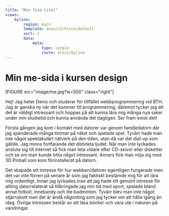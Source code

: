 ```yaml
---
title: "Min fina titel"
views:
    byline:
        region: main
        template: anax/v2/block/default
        sort: 2
        data:
            meta:
                type: single
                route: block/byline
---
```

Min me-sida i kursen design
=========================

[FIGURE src="image/me.jpg?w=500" class="right"]

Hej! Jag heter Denis och studerar för tillfället webbprogrammering vid BTH. Jag är ganska ny när det kommer till programmering, däremot tycker jag att det är väldigt intressant och hoppas på att kunna lära mig många nya saker under min studietid och kunna använda det dagligen. Ser fram emot det!

Första gången jag kom i kontakt med datorer var genom familjedatorn där jag spenderade många timmar på nätet och spelade spel. Tyvärr hade man inte något spektakulärt nätverk på den tiden, utan då var det dial-up som gällde. Jag minns fortfarande det distinkta ljudet. När man inte lyckades ansluta sig till internet så fick man leta vidare efter CD-skivor eller disketter och se om man kunde hitta något intressant. Annars fick man nöja sig med 3D Pinball som kom förinstallerat på datorn.

Det skapade ett intresse för hur webben/datorer egentligen fungerade men det var inte förren på senare år som jag faktiskt bestämde mig för att lära mig ordentligt. Innan jag lyckades inse att jag hade ett genuint intresse för allting datorrelaterat så tillbringade jag min tid med sport, spelade bland annat fotboll, innebandy och lite badminton. Tyvärr blev man inte något stjärnskott men det är ändå någonting som jag tycker om att hålla igång än idag. Övriga intressen består av att läsa böcker och vara ute i naturen på vandringar.
